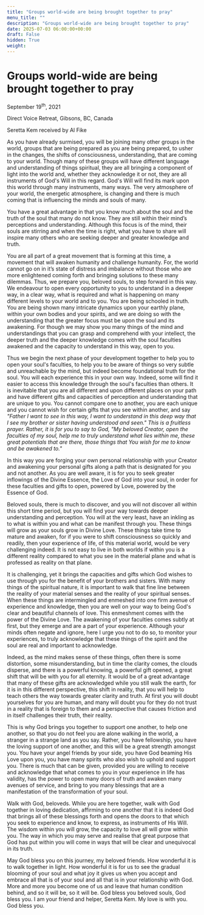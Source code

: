 ```yaml
---
title: "Groups world-wide are being brought together to pray"
menu_title: ""
description: "Groups world-wide are being brought together to pray"
date: 2025-07-03 06:00:00+00:00
draft: False
hidden: True
weight:
---
```

# Groups world-wide are being brought together to pray

September 19<sup>th</sup>, 2021

Direct Voice Retreat, Gibsons, BC, Canada

Seretta Kem received by Al Fike

As you have already surmised, you will be joining many other groups in the world, groups that are being prepared as you are being prepared, to usher in the changes, the shifts of consciousness, understanding, that are coming to your world. Though many of these groups will have different language and understanding of things spiritual, they are all bringing a component of light into the world and, whether they acknowledge it or not, they are all instruments of God's Will in this regard. God's Will will find its mark upon this world through many instruments, many ways. The very atmosphere of your world, the energetic atmosphere, is changing and there is much coming that is influencing the minds and souls of many.

You have a great advantage in that you know much about the soul and the truth of the soul that many do not know. They are still within their mind’s perceptions and understanding. Although this focus is of the mind, their souls are stirring and when the time is right, what you have to share will inspire many others who are seeking deeper and greater knowledge and truth.

You are all part of a great movement that is forming at this time, a movement that will awaken humanity and challenge humanity. For, the world cannot go on in it’s state of distress and imbalance without those who are more enlightened coming forth and bringing solutions to these many dilemmas. Thus, we prepare you, beloved souls, to step forward in this way. We endeavour to open every opportunity to you to understand in a deeper way, in a clear way, what is required and what is happening on many different levels to your world and to you. You are being schooled in truth. You are being shown many intricate dynamics upon your earthly plane, within your own bodies and your spirits, and we are doing so with the understanding that the greater focus must be upon the soul and its awakening. For though we may show you many things of the mind and understandings that you can grasp and comprehend with your intellect, the deeper truth and the deeper knowledge comes with the soul faculties awakened and the capacity to understand in this way, open to you.

Thus we begin the next phase of your development together to help you to open your soul's faculties, to help you to be aware of things so very subtle and unreachable by the mind, but indeed become foundational truth for the soul. You will each experience this in your own way. Indeed, some will find it easier to access this knowledge through the soul's faculties than others. It is inevitable that you are all different and upon different places on your path and have different gifts and capacities of perception and understanding that are unique to you. You cannot compare one to another, you are each unique and you cannot wish for certain gifts that you see within another, and say *"Father I want to see in this way, I want to understand in this deep way that I see my brother or sister having understood and seen." This is a fruitless prayer. Rather, it is for you to say to God, "My beloved Creator, open the faculties of my soul, help me to truly understand what lies within me, these great potentials that are there, those things that You wish for me to know and be awakened to."*

In this way you are forging your own personal relationship with your Creator and awakening your personal gifts along a path that is designated for you and not another. As you are well aware, it is for you to seek greater inflowings of the Divine Essence, the Love of God into your soul, in order for these faculties and gifts to open, powered by Love, powered by the Essence of God.

Beloved souls, there is much to discover, and you will not discover all within this short time period, but you will find your way towards deeper understanding and perception. You will at the very least, have an inkling as to what is within you and what can be manifest through you. These things will grow as your souls grow in Divine Love. These things take time to mature and awaken, for if you were to shift consciousness so quickly and readily, then your experience of life, of this material world, would be very challenging indeed. It is not easy to live in both worlds if within you is a different reality compared to what you see in the material plane and what is professed as reality on that plane.

It is challenging, yet it brings the capacities and gifts which God wishes to use through you for the benefit of your brothers and sisters. With many things of the spiritual nature, it is important to walk that fine line between the reality of your material senses and the reality of your spiritual senses. When these things are intermingled and enmeshed into one firm avenue of experience and knowledge, then you are well on your way to being God's clear and beautiful channels of love. This enmeshment comes with the power of the Divine Love. The awakening of your faculties comes subtly at first, but they emerge and are a part of your experience. Although your minds often negate and ignore, here I urge you not to do so, to monitor your experiences, to truly acknowledge that these things of the spirit and the soul are real and important to acknowledge.

Indeed, as the mind makes sense of these things, often there is some distortion, some misunderstanding, but in time the clarity comes, the clouds disperse, and there is a powerful knowing, a powerful gift opened, a great shift that will be with you for all eternity. It would be of a great advantage that many of these gifts are acknowledged while you still walk the earth, for it is in this different perspective, this shift in reality, that you will help to teach others the way towards greater clarity and truth. At first you will doubt yourselves for you are human, and many will doubt you for they do not trust in a reality that is foreign to them and a perspective that causes friction and in itself challenges their truth, their reality.

This is why God brings you together to support one another, to help one another, so that you do not feel you are alone walking in the world, a stranger in a strange land as you say. Rather, you have fellowship, you have the loving support of one another, and this will be a great strength amongst you. You have your angel friends by your side, you have God beaming His Love upon you, you have many spirits who also wish to uphold and support you. There is much that can be given, provided you are willing to receive and acknowledge that what comes to you in your experience in life has validity, has the power to open many doors of truth and awaken many avenues of service, and bring to you many blessings that are a manifestation of the transformation of your soul.

Walk with God, beloveds. While you are here together, walk with God together in loving dedication, affirming to one another that it is indeed God that brings all of these blessings forth and opens the doors to that which you seek to experience and know, to express, as instruments of His Will. The wisdom within you will grow, the capacity to love all will grow within you. The way in which you may serve and realise that great purpose that God has put within you will come in ways that will be clear and unequivocal in its truth.

May God bless you on this journey, my beloved friends. How wonderful it is to walk together in light. How wonderful it is for us to see the gradual blooming of your soul and what joy it gives us when you accept and embrace all that is of your soul and all that is in your relationship with God. More and more you become one of us and leave that human condition behind, and so it will be, so it will be. God bless you beloved souls, God bless you. I am your friend and helper, Seretta Kem. My love is with you. God bless you.
